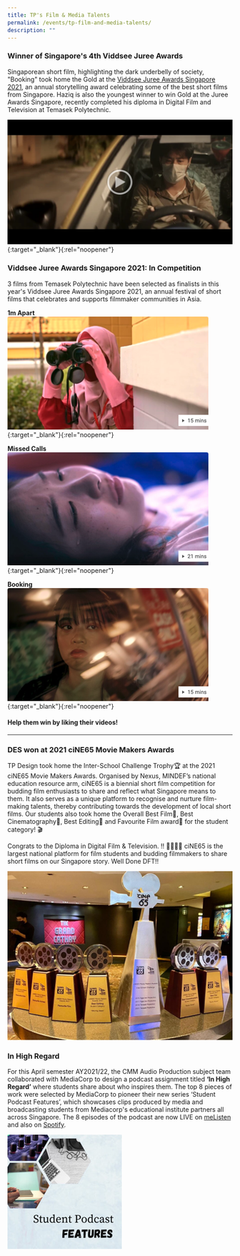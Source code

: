 ```yaml
---
title: TP's Film & Media Talents
permalink: /events/tp-film-and-media-talents/
description: ""
---
```

### Winner of Singapore's 4th Viddsee Juree Awards
Singaporean short film, highlighting the dark underbelly of society, "Booking" took home the Gold at the [Viddsee Juree Awards Singapore 2021](https://press.viddsee.com/eight-local-filmmakers-selected-as-winners-of-singapores-4th-viddsee-juree-awards/), an annual storytelling award celebrating some of the best short films from Singapore.  Haziq is also the youngest winner to win Gold at the Juree Awards Singapore, recently completed his diploma in Digital Film and Television at Temasek Polytechnic.

[![Booking - Viddsee Juree Awards Singapore 2021](/images/FMT_Booking.png)](https://drive.google.com/file/d/1CSGYFLwBlTmmwLaQcK138l6hfONgk1hE/view){:target="_blank"}{:rel="noopener"}

### Viddsee Juree Awards Singapore 2021: In Competition
3 films from Temasek Polytechnic have been selected as finalists in this year's Viddsee Juree Awards Singapore 2021, an annual festival of short films that celebrates and supports filmmaker communities in Asia.

**1m Apart**
[![1m Apart](/images/1mApart.png)](https://www.viddsee.com/video/1m-apart/0r06k?channel=juree&edition=singapore2021&playlist=in-competition){:target="_blank"}{:rel="noopener"}

**Missed Calls**
[![Missed Calls](/images/MissedCalls.png)](https://www.viddsee.com/video/missed-calls/1jxzw?channel=juree&edition=singapore2021&playlist=in-competition){:target="_blank"}{:rel="noopener"}

**Booking**
[![Booking](/images/Booking.png)](https://www.viddsee.com/video/booking/l4b4s?channel=juree&edition=singapore2021&playlist=in-competition){:target="_blank"}{:rel="noopener"}


#### Help them win by liking their videos!

---

### DES won at 2021 ciNE65 Movie Makers Awards
TP Design took home the Inter-School Challenge Trophy🏆  at the 2021 ciNE65 Movie Makers Awards. Organised by Nexus, MINDEF’s national education resource arm, ciNE65 is a biennial short film competition for budding film enthusiasts to share and reflect what Singapore means to them. It also serves as a unique platform to recognise and nurture film-making talents, thereby contributing towards the development of local short films. Our students also took home the Overall Best Film🏅, Best Cinematography🏅, Best Editing🏅 and Favourite Film award🏅 for the student category! ⁣🎬

Congrats to the Diploma in Digital Film & Television. !! 👏👏👏🏼  ciNE65 is the largest national platform for film students and budding filmmakers to share short films on our Singapore story. Well Done DFT!!

![2021 ciNE65 Movie Makers Awards](/images/ciNE65_Movie_Makers_Awards.png)

### In High Regard
For this April semester AY2021/22, the CMM Audio Production subject team collaborated with MediaCorp to design a podcast assignment titled **‘In High Regard’** where students share about who inspires them.
The top 8 pieces of work were selected by MediaCorp to pioneer their new series ‘Student Podcast Features’, which showcases clips produced by media and broadcasting students from Mediacorp's educational institute partners all across Singapore.
The 8 episodes of the podcast are now LIVE on [meListen](https://bit.ly/CMMonMeListen) and also on [Spotify](https://bit.ly/CMMonSpotify).

![Alt text for image on Isomer site](/images/BeEntertained-CMMpodcast.jpg)